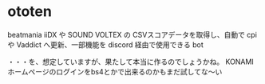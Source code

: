 # ototen

beatmania iiDX や SOUND VOLTEX の CSVスコアデータを取得し、自動で cpi や Vaddict へ更新、一部機能を discord 経由で使用できる bot

・・・を、想定していますが、果たして本当に作るのでしょうかね。
KONAMIホームページのログインをbs4とかで出来るのかもまだ試してな～い
